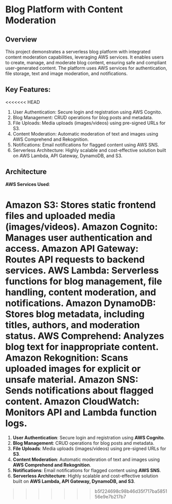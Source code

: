 # Blog Platform with Content Moderation
## Overview
This project demonstrates a serverless blog platform with integrated content moderation capabilities, leveraging AWS services. It enables users to create, manage, and moderate blog content, ensuring safe and compliant user-generated content. The platform uses AWS services for authentication, file storage, text and image moderation, and notifications.

## Key Features:
<<<<<<< HEAD
1. User Authentication: Secure login and registration using AWS Cognito.
2. Blog Management: CRUD operations for blog posts and metadata.
3. File Uploads: Media uploads (images/videos) using pre-signed URLs for S3.
4. Content Moderation: Automatic moderation of text and images using AWS Comprehend and Rekognition.
5. Notifications: Email notifications for flagged content using AWS SNS.
6. Serverless Architecture: Highly scalable and cost-effective solution built on AWS Lambda, API Gateway, DynamoDB, and S3.


## Architecture

**AWS Services Used**:

**Amazon S3**: Stores static frontend files and uploaded media (images/videos).
**Amazon Cognito**: Manages user authentication and access.
**Amazon API Gateway**: Routes API requests to backend services.
**AWS Lambda**: Serverless functions for blog management, file handling, content moderation, and notifications.
**Amazon DynamoDB**: Stores blog metadata, including titles, authors, and moderation status.
**AWS Comprehend**: Analyzes blog text for inappropriate content.
**Amazon Rekognition**: Scans uploaded images for explicit or unsafe material.
**Amazon SNS**: Sends notifications about flagged content.
**Amazon CloudWatch**: Monitors API and Lambda function logs.
=======
1. **User Authentication**: Secure login and registration using **AWS Cognito**.
2. **Blog Management**: CRUD operations for blog posts and metadata.
3. **File Uploads**: Media uploads (images/videos) using pre-signed URLs for **S3**.
4. **Content Moderation**: Automatic moderation of text and images using **AWS Comprehend and Rekognition**.
5. **Notifications**: Email notifications for flagged content using **AWS SNS**.
6. **Serverless Architecture**: Highly scalable and cost-effective solution built on **AWS Lambda, API Gateway, DynamoDB, and S3**.
>>>>>>> b5f224698c98b46d35f717ba585156e9e7b217b7

